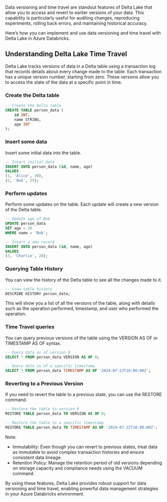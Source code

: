 Data versioning and time travel are standout features of Delta Lake that allow you to access and revert to earlier versions of your data. This capability is particularly useful for auditing changes, reproducing experiments, rolling back errors, and maintaining historical accuracy. 

Here’s how you can implement and use data versioning and time travel with Delta Lake in Azure Databricks.

## Understanding Delta Lake Time Travel
Delta Lake tracks versions of data in a Delta table using a transaction log that records details about every change made to the table. Each transaction has a unique version number, starting from zero. These versions allow you to access the state of the data at a specific point in time.

### Create the Delta table
```sql
-- Create the Delta table
CREATE TABLE person_data (
    id INT,
    name STRING,
    age INT
);
```

### Insert some data

Insert some initial data into the table.

```sql
-- Insert initial data
INSERT INTO person_data (id, name, age)
VALUES
(1, 'Alice', 30),
(2, 'Bob', 25);

```

### Perform updates

Perform some updates on the table. Each update will create a new version of the Delta table.

```sql
-- Update age of Bob
UPDATE person_data
SET age = 26
WHERE name = 'Bob';

-- Insert a new record
INSERT INTO person_data (id, name, age)
VALUES
(3, 'Charlie', 28);
```

### Querying Table History
You can view the history of the Delta table to see all the changes made to it.

```sql
-- View table history
DESCRIBE HISTORY person_data;
```

This will show you a list of all the versions of the table, along with details such as the operation performed, timestamp, and user who performed the operation.

### Time Travel queries
You can query previous versions of the table using the VERSION AS OF or TIMESTAMP AS OF syntax.
```sql
-- Query data as of version 0
SELECT * FROM person_data VERSION AS OF 0;

-- Query data as of a specific timestamp
SELECT * FROM person_data TIMESTAMP AS OF '2024-07-22T10:00:00Z';

```

### Reverting to a Previous Version
If you need to revert the table to a previous state, you can use the RESTORE command.

```sql
-- Restore the table to version 0
RESTORE TABLE person_data TO VERSION AS OF 0;

-- Restore the table to a specific timestamp
RESTORE TABLE person_data TO TIMESTAMP AS OF '2024-07-22T10:00:00Z';
```

Note:
- Immutability: Even though you can revert to previous states, treat data as immutable to avoid complex transaction histories and ensure consistent data lineage.
- Retention Policy: Manage the retention period of old versions depending on storage capacity and compliance needs using the VACUUM command.
    
By using these features, Delta Lake provides robust support for data versioning and time travel, enabling powerful data management strategies in your Azure Databricks environment.

